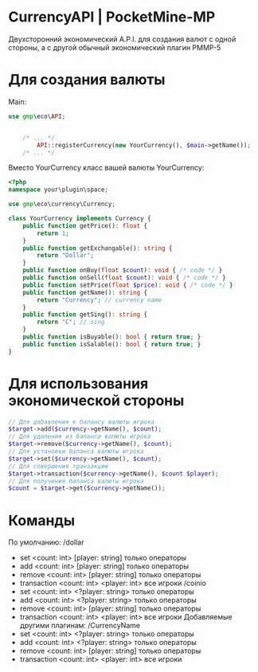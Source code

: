 # CurrencyAPI | PocketMine-MP
Двухсторонний экономический A.P.I. для создания валют с одной стороны, а с другой обычный экономический плагин PMMP-5

# Для создания валюты
Main:
```php
use gmp\eco\API;


	/* ... */
		API::registerCurrency(new YourCurrency(), $main->getName());
	/* ... */
```
Вместо YourCurrency класс вашей валюты
YourCurrency:
```php
<?php
namespace your\plugin\space;

use gmp\eco\currency\Currency;

class YourCurrency implements Currency {
	public function getPrice(): float {
		return 1;
	}
	public function getExchangable(): string {
		return "Dollar";
	}
	public function onBuy(float $count): void { /* code */ }
	public function onSell(float $count): void { /* code */ }
	public function setPrice(float $price): void { /* code */ }
	public function getName(): string {
		return "Currency"; // currency name
	}
	public function getSing(): string {
		return "C"; // sing
	}
	public function isBuyable(): bool { return true; }
	public function isSalable(): bool { return true; }
}
```
# Для использования экономической стороны
```php
// Для добавления к балансу валюты игрока
$target->add($currency->getName(), $count);
// Для удаления из баланса валюты игрока
$target->remove($currency->getName(), $count);
// Для установки баланса валюты игрока
$target->set($currency->getName(), $count);
// Для совершения транзакции
$target->transaction($currency->getName(), $count $player);
// Для получения баланса валюты игрока
$count = $target->get($currency->getName());
```

# Команды
По умолчанию:
/dollar
 - set <count: int> [player: string] только операторы
 - add <count: int> [player: string] только операторы
 - remove <count: int> [player: string] только операторы
 - transaction <count: int> <player: int> все игроки
/coinio
 - set <count: int> <?player: string> только операторы
 - add <count: int> <?player: string> только операторы
 - remove <count: int> [player: string] только операторы
 - transaction <count: int> <player: int> все игроки
Добавляемые другими плагинам:
/CurrencyName
 - set <count: int> <?player: string> только операторы
 - add <count: int> <?player: string> только операторы
 - remove <count: int> [player: string] только операторы
 - transaction <count: int> <player: int> все игроки

